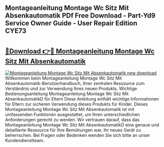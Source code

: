 ## Montageanleitung Montage Wc Sitz Mit Absenkautomatik PDf Free Download - Part-Yd9 Service Owner Guide - User Repair Edition CYE73

# <h2><a href="http://df6wnsc.blite.top/?on=Montageanleitung+Montage+Wc+Sitz+Mit+Absenkautomatik">🔗Download 👉🔴 Montageanleitung Montage Wc Sitz Mit Absenkautomatik</a></h2>

[![Montageanleitung Montage Wc Sitz Mit Absenkautomatik new download](https://i.imgur.com/lujVjoI.png)](http://df6wnsc.blite.top/?on=Montageanleitung+Montage+Wc+Sitz+Mit+Absenkautomatik)
Willkommen beim Montageanleitung Montage Wc Sitz Mit Absenkautomatik-Benutzerhandbuch, Ihrer zentralen Ressource zum Verständnis und zur Verwendung Ihres neuen Produkts. Wichtige Bedienungsanleitung Montageanleitung Montage Wc Sitz Mit AbsenkautomatikD für Eltern Diese Anleitung enthält wichtige Informationen für Eltern zur sicheren Verwendung dieses Produkts für Kinder. Dieses Montageanleitung Montage Wc Sitz Mit Absenkautomatik ist mit umfassenden Funktionen ausgestattet, um Ihren unterschiedlichen Anforderungen gerecht zu werden. Wir vertrauen darauf, dass das Montageanleitung Montage Wc Sitz Mit AbsenkautomatikD eine genaue und detaillierte Ressource für Ihre Bemühungen war, Ihr neues Gerät zu beherrschen. Bei Fragen oder Bedenken wenden Sie sich bitte an unser Kundendienstteam.
